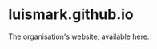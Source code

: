 luismark.github.io
==================

The organisation's website, available [here](http://luismark.github.io).
